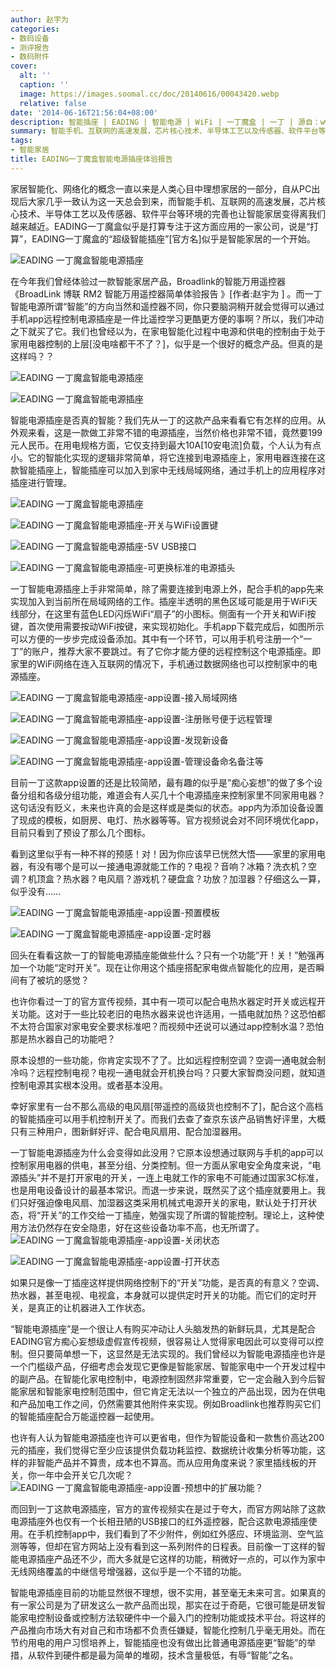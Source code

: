 ```yaml
---
author: 赵宇为
categories:
- 数码设备
- 测评报告
- 数码附件
cover:
  alt: ''
  caption: ''
  image: https://images.soomal.cc/doc/20140616/00043420.webp
  relative: false
date: '2014-06-16T21:56:04+08:00'
description: 智能插座 | EADING | 智能电源 | WiFi | 一丁魔盒 | 一丁 | 源自：www.soomal.com | 版权：原创 |  平均/总评分：09.31/121
summary: 智能手机、互联网的高速发展，芯片核心技术、半导体工艺以及传感器、软件平台等等也让智能家居变得离我们越来越近。EADING一丁魔盒似乎是打算专注于这方面应用的一家公司，电源插座的智能化，网络化，看起来似乎是个不错的主意？
tags:
- 智能家居
title: EADING一丁魔盒智能电源插座体验报告
---
```


家居智能化、网络化的概念一直以来是人类心目中理想家居的一部分，自从PC出现后大家几乎一致认为这一天总会到来，而智能手机、互联网的高速发展，芯片核心技术、半导体工艺以及传感器、软件平台等环境的完善也让智能家居变得离我们越来越近。EADING一丁魔盒似乎是打算专注于这方面应用的一家公司，说是“打算”，EADING一丁魔盒的“超级智能插座”[官方名]似乎是智能家居的一个开始。



![EADING 一丁魔盒智能电源插座](https://images.soomal.cc/doc/20140616/00043404.webp)



在今年我们曾经体验过一款智能家居产品，Broadlink的智能万用遥控器《BroadLink 博联 RM2 智能万用遥控器简单体验报告 》[作者:赵宇为 ]
。而一丁智能电源所谓“智能”的方向当然和遥控器不同，你只要脑洞稍开就会觉得可以通过手机app远程控制电源插座是一件比遥控学习更酷更方便的事啊？所以，我们冲动之下就买了它。我们也曾经以为，在家电智能化过程中电源和供电的控制由于处于家用电器控制的上层[没电啥都干不了？]，似乎是一个很好的概念产品。但真的是这样吗？？



![EADING 一丁魔盒智能电源插座](https://images.soomal.cc/doc/20140616/00043405_01.webp)



![EADING 一丁魔盒智能电源插座](https://images.soomal.cc/doc/20140616/00043406_01.webp)



智能电源插座是否真的智能？我们先从一丁的这款产品来看看它有怎样的应用。从外观来看，这是一款做工非常不错的电源插座，当然价格也非常不错，竟然要199元人民币。在用电规格方面，它仅支持到最大10A[10安电流]负载，个人认为有点小。它的智能化实现的逻辑非常简单，将它连接到电源插座上，家用电器连接在这款智能插座上，智能插座可以加入到家中无线局域网络，通过手机上的应用程序对插座进行管理。



![EADING 一丁魔盒智能电源插座](https://images.soomal.cc/doc/20140616/00043408_01.webp)



![EADING 一丁魔盒智能电源插座-开关与WiFi设置键](https://images.soomal.cc/doc/20140616/00043409_01.webp)



![EADING 一丁魔盒智能电源插座-5V USB接口](https://images.soomal.cc/doc/20140616/00043407_01.webp)



![EADING 一丁魔盒智能电源插座-可更换标准的电源插头](https://images.soomal.cc/doc/20140616/00043410_01.webp)



一丁智能电源插座上手非常简单，除了需要连接到电源上外，配合手机的app先来实现加入到当前所在局域网络的工作。插座半透明的黑色区域可能是用于WiFi天线部分，在这里有蓝色LED闪烁WiFi“扇子”的小图标。侧面有一个开关和WiFi按键，首次使用需要按动WiFi按键，来实现初始化。手机app下载完成后，如图所示可以方便的一步步完成设备添加。其中有一个环节，可以用手机号注册一个“一丁”的账户，推荐大家不要跳过。有了它你才能方便的远程控制这个电源插座。即家里的WiFi网络在连入互联网的情况下，手机通过数据网络也可以控制家中的电源插座。



![EADING 一丁魔盒智能电源插座-app设置-接入局域网络](https://images.soomal.cc/doc/20140616/00043411_01.webp)



![EADING 一丁魔盒智能电源插座-app设置-注册账号便于远程管理](https://images.soomal.cc/doc/20140616/00043412_01.webp)



![EADING 一丁魔盒智能电源插座-app设置-发现新设备](https://images.soomal.cc/doc/20140616/00043413_01.webp)



![EADING 一丁魔盒智能电源插座-app设置-管理设备命名备注等](https://images.soomal.cc/doc/20140616/00043414_01.webp)



目前一丁这款app设置的还是比较简陋，最有趣的似乎是”痴心妄想”的做了多个设备分组和各级分组功能，难道会有人买几十个电源插座来控制家里不同家用电器？这句话没有贬义，未来也许真的会是这样或是类似的状态。app内为添加设备设置了现成的模板，如厨房、电灯、热水器等等。官方视频说会对不同环境优化app，目前只看到了预设了那么几个图标。



看到这里似乎有一种不祥的预感！对！因为你应该早已恍然大悟――家里的家用电器，有没有哪个是可以一接通电源就能工作的？电视？音响？冰箱？洗衣机？空调？机顶盒？热水器？电风扇？游戏机？硬盘盒？功放？加湿器？仔细这么一算，似乎没有……



![EADING 一丁魔盒智能电源插座-app设置-预置模板](https://images.soomal.cc/doc/20140616/00043415_01.webp)



![EADING 一丁魔盒智能电源插座-app设置-定时器](https://images.soomal.cc/doc/20140616/00043417_01.webp)



回头在看看这款一丁的智能电源插座能做些什么？只有一个功能“开！关！”勉强再加一个功能“定时开关”。现在让你用这个插座搭配家电做点智能化的应用，是否瞬间有了被坑的感觉？

也许你看过一丁的官方宣传视频，其中有一项可以配合电热水器定时开关或远程开关功能。这对于一些比较老旧的电热水器来说也许适用，一插电就加热？这恐怕都不太符合国家对家电安全要求标准吧？而视频中还说可以通过app控制水温？恐怕那是热水器自己的功能吧？

原本设想的一些功能，你肯定实现不了了。比如远程控制空调？空调一通电就会制冷吗？远程控制电视？电视一通电就会开机换台吗？只要大家智商没问题，就知道控制电源其实根本没用。或者基本没用。

幸好家里有一台不那么高级的电风扇[带遥控的高级货也控制不了]，配合这个高档的智能插座可以用手机控制开关了。而我们去查了查京东该产品销售好评里，大概只有三种用户，图新鲜好评、配合电风扇用、配合加湿器用。

一丁智能电源插座为什么会变得如此没用？它原本设想通过联网与手机的app可以控制家用电器的供电，甚至分组、分类控制。但一方面从家电安全角度来说，“电源插头”并不是打开家电的开关，一连上电就工作的家电不可能通过国家3C标准，也是用电设备设计的最基本常识。而退一步来说，既然买了这个插座就要用上。我们只好强迫像电风扇、加湿器这类采用机械式电源开关的家电，默认处于打开状态，将“开关”的工作交给一丁插座，勉强实现了所谓的智能控制。理论上，这种使用方法仍然存在安全隐患，好在这些设备功率不高，也无所谓了。
![EADING 一丁魔盒智能电源插座-app设置-关闭状态](https://images.soomal.cc/doc/20140616/00043418_01.webp)




![EADING 一丁魔盒智能电源插座-app设置-打开状态](https://images.soomal.cc/doc/20140616/00043419_01.webp)




如果只是像一丁插座这样提供网络控制下的“开关”功能，是否真的有意义？空调、热水器，甚至电视、电视盒，本身就可以提供定时开关的功能。而它们的定时开关，是真正的让机器进入工作状态。

“智能电源插座”是一个很让人有购买冲动让人头脑发热的新鲜玩具，尤其是配合EADING官方痴心妄想级虚假宣传视频，很容易让人觉得家电因此可以变得可以控制。但只要简单想一下，这显然是无法实现的。我们曾经以为智能电源插座也许是一个门槛级产品，仔细考虑会发现它更像是智能家居、智能家电中一个开发过程中的副产品。在智能化家电控制中，电源控制固然非常重要，它一定会融入到今后智能家居和智能家电控制范围中，但它肯定无法以一个独立的产品出现，因为在供电和产品加电工作之间，仍然需要其他附件来实现。例如Broadlink也推荐购买它们的智能插座配合万能遥控器一起使用。

也许有人认为智能电源插座也许可以更省电，但作为智能设备和一款售价高达200元的插座，我们觉得它至少应该提供负载功耗监控、数据统计收集分析等功能，这样的非智能产品并不算贵，成本也不算高。而从应用角度来说？家里插线板的开关，你一年中会开关它几次呢？
![EADING 一丁魔盒智能电源插座-app设置-预想中的扩展功能？](https://images.soomal.cc/doc/20140616/00043416.webp)




而回到一丁这款电源插座，官方的宣传视频实在是过于夸大，而官方网站除了这款电源插座外也仅有一个长相丑陋的USB接口的红外遥控器，配合这款电源插座使用。在手机控制app中，我们看到了不少附件，例如红外感应、环境监测、空气监测等等，但却在官方网站上没有看到这一系列附件的日程表。目前像一丁这样的智能电源插座产品还不少，而大多就是它这样的功能，稍微好一点的，可以作为家中无线网络覆盖的中继信号增强器，这似乎是一个不错的功能。

智能电源插座目前的功能显然很不理想，很不实用，甚至毫无未来可言。如果真的有一家公司是为了研发这么一款产品而出现，那实在过于奇葩，它很可能是研发智能家电控制设备或控制方法软硬件中一个最入门的控制功能或技术平台。将这样的产品推向市场大有对自己和市场都不负责任嫌疑，智能化控制几乎毫无用处。而在节约用电的用户习惯培养上，智能插座也没有做出比普通电源插座更“智能”的举措，从软件到硬件都是最为简单的堆砌，技术含量极低，有辱“智能”之名。